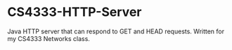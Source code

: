 # CS4333-HTTP-Server
Java HTTP server that can respond to GET and HEAD requests. Written for my CS4333 Networks class.
